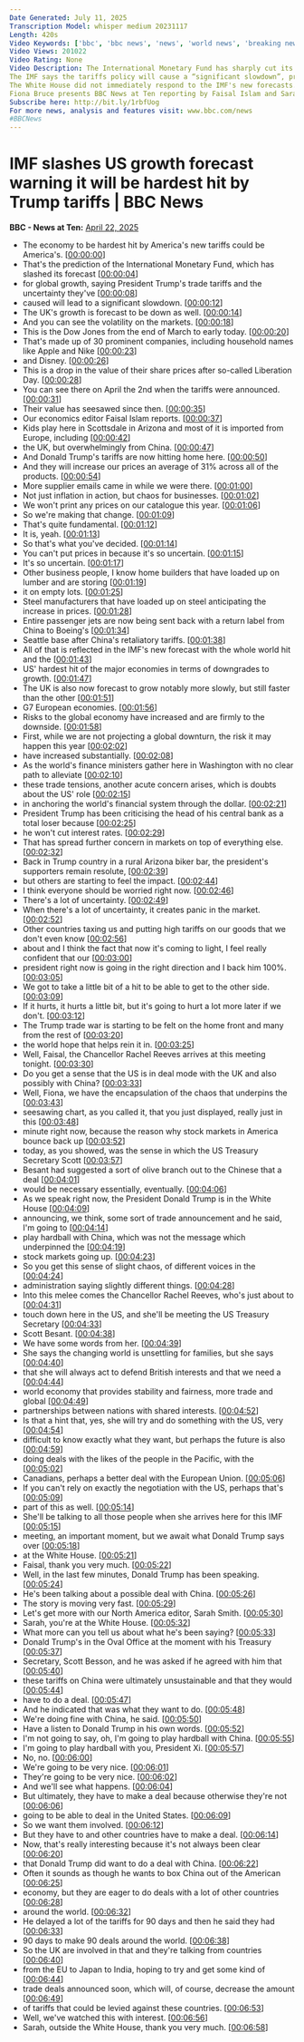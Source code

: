```yaml
---
Date Generated: July 11, 2025
Transcription Model: whisper medium 20231117
Length: 420s
Video Keywords: ['bbc', 'bbc news', 'news', 'world news', 'breaking news', 'us news', 'world', 'america', 'usa', 'usa news', 'india news', 'Trump', 'trade', 'war', 'tariffs', 'China', 'growth', 'economy', 'IMF', 'international', 'monetary', 'fund', 'Europe', 'EU', 'France', 'Germany', 'UK', 'slowdown', 'recession', 'cut', 'slashed', 'downgrade', 'dollar', 'threat', 'risk', 'danger', 'inflation', 'goods', 'services', 'warn', 'US', 'United', 'States', 'President', 'White', 'House', 'Treasury', 'bank', 'interest', 'rates', 'Fed', 'Jerome', 'Powell', 'rate', 'prices', 'consumers', 'anger', 'markets', 'wall', 'street', 'S&P', 'stocks', 'shares', 'loser', 'crisis', 'depression', 'India', 'global', 'downturn']
Video Views: 201022
Video Rating: None
Video Description: The International Monetary Fund has sharply cut its forecast of US economic growth due to President Trump’s trade tariffs.   It says the US will face the biggest slowdown among advanced economies with a 40% chance of a recession.
The IMF says the tariffs policy will cause a “significant slowdown”, predicting US growth of 1.8% this year, down from its previous estimate of 2.7%.  It’s the biggest growth downgrade among advanced economies.   The IMF also slashed growth expectations for Canada, Japan, the UK, Germany, France and Italy.
The White House did not immediately respond to the IMF's new forecasts.  Instead press secretary Karoline Leavitt said there were 18 proposals for trade deals on the table, and plenty more discussions were taking place.
Fiona Bruce presents BBC News at Ten reporting by Faisal Islam and Sarah Smith.
Subscribe here: http://bit.ly/1rbfUog
For more news, analysis and features visit: www.bbc.com/news 
#BBCNews
---
```


# IMF slashes US growth forecast warning it will be hardest hit by Trump tariffs  | BBC News
**BBC - News at Ten:** [April 22, 2025](https://www.youtube.com/watch?v=ul_HE6axWc0)
*  The economy to be hardest hit by America's new tariffs could be America's. [[00:00:00](https://www.youtube.com/watch?v=ul_HE6axWc0&t=0.0s)]
*  That's the prediction of the International Monetary Fund, which has slashed its forecast [[00:00:04](https://www.youtube.com/watch?v=ul_HE6axWc0&t=4.5600000000000005s)]
*  for global growth, saying President Trump's trade tariffs and the uncertainty they've [[00:00:08](https://www.youtube.com/watch?v=ul_HE6axWc0&t=8.4s)]
*  caused will lead to a significant slowdown. [[00:00:12](https://www.youtube.com/watch?v=ul_HE6axWc0&t=12.280000000000001s)]
*  The UK's growth is forecast to be down as well. [[00:00:14](https://www.youtube.com/watch?v=ul_HE6axWc0&t=14.96s)]
*  And you can see the volatility on the markets. [[00:00:18](https://www.youtube.com/watch?v=ul_HE6axWc0&t=18.32s)]
*  This is the Dow Jones from the end of March to early today. [[00:00:20](https://www.youtube.com/watch?v=ul_HE6axWc0&t=20.02s)]
*  That's made up of 30 prominent companies, including household names like Apple and Nike [[00:00:23](https://www.youtube.com/watch?v=ul_HE6axWc0&t=23.04s)]
*  and Disney. [[00:00:26](https://www.youtube.com/watch?v=ul_HE6axWc0&t=26.68s)]
*  This is a drop in the value of their share prices after so-called Liberation Day. [[00:00:28](https://www.youtube.com/watch?v=ul_HE6axWc0&t=28.08s)]
*  You can see there on April the 2nd when the tariffs were announced. [[00:00:31](https://www.youtube.com/watch?v=ul_HE6axWc0&t=31.72s)]
*  Their value has seesawed since then. [[00:00:35](https://www.youtube.com/watch?v=ul_HE6axWc0&t=35.4s)]
*  Our economics editor Faisal Islam reports. [[00:00:37](https://www.youtube.com/watch?v=ul_HE6axWc0&t=37.96s)]
*  Kids play here in Scottsdale in Arizona and most of it is imported from Europe, including [[00:00:42](https://www.youtube.com/watch?v=ul_HE6axWc0&t=42.239999999999995s)]
*  the UK, but overwhelmingly from China. [[00:00:47](https://www.youtube.com/watch?v=ul_HE6axWc0&t=47.56s)]
*  And Donald Trump's tariffs are now hitting home here. [[00:00:50](https://www.youtube.com/watch?v=ul_HE6axWc0&t=50.72s)]
*  And they will increase our prices an average of 31% across all of the products. [[00:00:54](https://www.youtube.com/watch?v=ul_HE6axWc0&t=54.2s)]
*  More supplier emails came in while we were there. [[00:01:00](https://www.youtube.com/watch?v=ul_HE6axWc0&t=60.0s)]
*  Not just inflation in action, but chaos for businesses. [[00:01:02](https://www.youtube.com/watch?v=ul_HE6axWc0&t=62.56s)]
*  We won't print any prices on our catalogue this year. [[00:01:06](https://www.youtube.com/watch?v=ul_HE6axWc0&t=66.08s)]
*  So we're making that change. [[00:01:09](https://www.youtube.com/watch?v=ul_HE6axWc0&t=69.52000000000001s)]
*  That's quite fundamental. [[00:01:12](https://www.youtube.com/watch?v=ul_HE6axWc0&t=72.4s)]
*  It is, yeah. [[00:01:13](https://www.youtube.com/watch?v=ul_HE6axWc0&t=73.4s)]
*  So that's what you've decided. [[00:01:14](https://www.youtube.com/watch?v=ul_HE6axWc0&t=74.4s)]
*  You can't put prices in because it's so uncertain. [[00:01:15](https://www.youtube.com/watch?v=ul_HE6axWc0&t=75.84s)]
*  It's so uncertain. [[00:01:17](https://www.youtube.com/watch?v=ul_HE6axWc0&t=77.88s)]
*  Other business people, I know home builders that have loaded up on lumber and are storing [[00:01:19](https://www.youtube.com/watch?v=ul_HE6axWc0&t=79.68s)]
*  it on empty lots. [[00:01:25](https://www.youtube.com/watch?v=ul_HE6axWc0&t=85.96000000000001s)]
*  Steel manufacturers that have loaded up on steel anticipating the increase in prices. [[00:01:28](https://www.youtube.com/watch?v=ul_HE6axWc0&t=88.4s)]
*  Entire passenger jets are now being sent back with a return label from China to Boeing's [[00:01:34](https://www.youtube.com/watch?v=ul_HE6axWc0&t=94.28s)]
*  Seattle base after China's retaliatory tariffs. [[00:01:38](https://www.youtube.com/watch?v=ul_HE6axWc0&t=98.56s)]
*  All of that is reflected in the IMF's new forecast with the whole world hit and the [[00:01:43](https://www.youtube.com/watch?v=ul_HE6axWc0&t=103.2s)]
*  US' hardest hit of the major economies in terms of downgrades to growth. [[00:01:47](https://www.youtube.com/watch?v=ul_HE6axWc0&t=107.4s)]
*  The UK is also now forecast to grow notably more slowly, but still faster than the other [[00:01:51](https://www.youtube.com/watch?v=ul_HE6axWc0&t=111.52000000000001s)]
*  G7 European economies. [[00:01:56](https://www.youtube.com/watch?v=ul_HE6axWc0&t=116.0s)]
*  Risks to the global economy have increased and are firmly to the downside. [[00:01:58](https://www.youtube.com/watch?v=ul_HE6axWc0&t=118.52000000000001s)]
*  First, while we are not projecting a global downturn, the risk it may happen this year [[00:02:02](https://www.youtube.com/watch?v=ul_HE6axWc0&t=122.48s)]
*  have increased substantially. [[00:02:08](https://www.youtube.com/watch?v=ul_HE6axWc0&t=128.48000000000002s)]
*  As the world's finance ministers gather here in Washington with no clear path to alleviate [[00:02:10](https://www.youtube.com/watch?v=ul_HE6axWc0&t=130.52s)]
*  these trade tensions, another acute concern arises, which is doubts about the US' role [[00:02:15](https://www.youtube.com/watch?v=ul_HE6axWc0&t=135.24s)]
*  in anchoring the world's financial system through the dollar. [[00:02:21](https://www.youtube.com/watch?v=ul_HE6axWc0&t=141.52s)]
*  President Trump has been criticising the head of his central bank as a total loser because [[00:02:25](https://www.youtube.com/watch?v=ul_HE6axWc0&t=145.08s)]
*  he won't cut interest rates. [[00:02:29](https://www.youtube.com/watch?v=ul_HE6axWc0&t=149.72000000000003s)]
*  That has spread further concern in markets on top of everything else. [[00:02:32](https://www.youtube.com/watch?v=ul_HE6axWc0&t=152.20000000000002s)]
*  Back in Trump country in a rural Arizona biker bar, the president's supporters remain resolute, [[00:02:39](https://www.youtube.com/watch?v=ul_HE6axWc0&t=159.08s)]
*  but others are starting to feel the impact. [[00:02:44](https://www.youtube.com/watch?v=ul_HE6axWc0&t=164.76s)]
*  I think everyone should be worried right now. [[00:02:46](https://www.youtube.com/watch?v=ul_HE6axWc0&t=166.67999999999998s)]
*  There's a lot of uncertainty. [[00:02:49](https://www.youtube.com/watch?v=ul_HE6axWc0&t=169.16s)]
*  When there's a lot of uncertainty, it creates panic in the market. [[00:02:52](https://www.youtube.com/watch?v=ul_HE6axWc0&t=172.28s)]
*  Other countries taxing us and putting high tariffs on our goods that we don't even know [[00:02:56](https://www.youtube.com/watch?v=ul_HE6axWc0&t=176.51999999999998s)]
*  about and I think the fact that now it's coming to light, I feel really confident that our [[00:03:00](https://www.youtube.com/watch?v=ul_HE6axWc0&t=180.56s)]
*  president right now is going in the right direction and I back him 100%. [[00:03:05](https://www.youtube.com/watch?v=ul_HE6axWc0&t=185.48s)]
*  We got to take a little bit of a hit to be able to get to the other side. [[00:03:09](https://www.youtube.com/watch?v=ul_HE6axWc0&t=189.35999999999999s)]
*  If it hurts, it hurts a little bit, but it's going to hurt a lot more later if we don't. [[00:03:12](https://www.youtube.com/watch?v=ul_HE6axWc0&t=192.92000000000002s)]
*  The Trump trade war is starting to be felt on the home front and many from the rest of [[00:03:20](https://www.youtube.com/watch?v=ul_HE6axWc0&t=200.76000000000002s)]
*  the world hope that helps rein it in. [[00:03:25](https://www.youtube.com/watch?v=ul_HE6axWc0&t=205.68s)]
*  Well, Faisal, the Chancellor Rachel Reeves arrives at this meeting tonight. [[00:03:30](https://www.youtube.com/watch?v=ul_HE6axWc0&t=210.44s)]
*  Do you get a sense that the US is in deal mode with the UK and also possibly with China? [[00:03:33](https://www.youtube.com/watch?v=ul_HE6axWc0&t=213.72s)]
*  Well, Fiona, we have the encapsulation of the chaos that underpins the [[00:03:43](https://www.youtube.com/watch?v=ul_HE6axWc0&t=223.28s)]
*  seesawing chart, as you called it, that you just displayed, really just in this [[00:03:48](https://www.youtube.com/watch?v=ul_HE6axWc0&t=228.52s)]
*  minute right now, because the reason why stock markets in America bounce back up [[00:03:52](https://www.youtube.com/watch?v=ul_HE6axWc0&t=232.60000000000002s)]
*  today, as you showed, was the sense in which the US Treasury Secretary Scott [[00:03:57](https://www.youtube.com/watch?v=ul_HE6axWc0&t=237.16000000000003s)]
*  Besant had suggested a sort of olive branch out to the Chinese that a deal [[00:04:01](https://www.youtube.com/watch?v=ul_HE6axWc0&t=241.4s)]
*  would be necessary essentially, eventually. [[00:04:06](https://www.youtube.com/watch?v=ul_HE6axWc0&t=246.4s)]
*  As we speak right now, the President Donald Trump is in the White House [[00:04:09](https://www.youtube.com/watch?v=ul_HE6axWc0&t=249.8s)]
*  announcing, we think, some sort of trade announcement and he said, I'm going to [[00:04:14](https://www.youtube.com/watch?v=ul_HE6axWc0&t=254.48s)]
*  play hardball with China, which was not the message which underpinned the [[00:04:19](https://www.youtube.com/watch?v=ul_HE6axWc0&t=259.12s)]
*  stock markets going up. [[00:04:23](https://www.youtube.com/watch?v=ul_HE6axWc0&t=263.24s)]
*  So you get this sense of slight chaos, of different voices in the [[00:04:24](https://www.youtube.com/watch?v=ul_HE6axWc0&t=264.92s)]
*  administration saying slightly different things. [[00:04:28](https://www.youtube.com/watch?v=ul_HE6axWc0&t=268.12s)]
*  Into this melee comes the Chancellor Rachel Reeves, who's just about to [[00:04:31](https://www.youtube.com/watch?v=ul_HE6axWc0&t=271.0s)]
*  touch down here in the US, and she'll be meeting the US Treasury Secretary [[00:04:33](https://www.youtube.com/watch?v=ul_HE6axWc0&t=273.96s)]
*  Scott Besant. [[00:04:38](https://www.youtube.com/watch?v=ul_HE6axWc0&t=278.24s)]
*  We have some words from her. [[00:04:39](https://www.youtube.com/watch?v=ul_HE6axWc0&t=279.24s)]
*  She says the changing world is unsettling for families, but she says [[00:04:40](https://www.youtube.com/watch?v=ul_HE6axWc0&t=280.76s)]
*  that she will always act to defend British interests and that we need a [[00:04:44](https://www.youtube.com/watch?v=ul_HE6axWc0&t=284.72s)]
*  world economy that provides stability and fairness, more trade and global [[00:04:49](https://www.youtube.com/watch?v=ul_HE6axWc0&t=289.12s)]
*  partnerships between nations with shared interests. [[00:04:52](https://www.youtube.com/watch?v=ul_HE6axWc0&t=292.36s)]
*  Is that a hint that, yes, she will try and do something with the US, very [[00:04:54](https://www.youtube.com/watch?v=ul_HE6axWc0&t=294.92s)]
*  difficult to know exactly what they want, but perhaps the future is also [[00:04:59](https://www.youtube.com/watch?v=ul_HE6axWc0&t=299.32s)]
*  doing deals with the likes of the people in the Pacific, with the [[00:05:02](https://www.youtube.com/watch?v=ul_HE6axWc0&t=302.96s)]
*  Canadians, perhaps a better deal with the European Union. [[00:05:06](https://www.youtube.com/watch?v=ul_HE6axWc0&t=306.8s)]
*  If you can't rely on exactly the negotiation with the US, perhaps that's [[00:05:09](https://www.youtube.com/watch?v=ul_HE6axWc0&t=309.76s)]
*  part of this as well. [[00:05:14](https://www.youtube.com/watch?v=ul_HE6axWc0&t=314.59999999999997s)]
*  She'll be talking to all those people when she arrives here for this IMF [[00:05:15](https://www.youtube.com/watch?v=ul_HE6axWc0&t=315.76s)]
*  meeting, an important moment, but we await what Donald Trump says over [[00:05:18](https://www.youtube.com/watch?v=ul_HE6axWc0&t=318.84s)]
*  at the White House. [[00:05:21](https://www.youtube.com/watch?v=ul_HE6axWc0&t=321.64s)]
*  Faisal, thank you very much. [[00:05:22](https://www.youtube.com/watch?v=ul_HE6axWc0&t=322.88s)]
*  Well, in the last few minutes, Donald Trump has been speaking. [[00:05:24](https://www.youtube.com/watch?v=ul_HE6axWc0&t=324.03999999999996s)]
*  He's been talking about a possible deal with China. [[00:05:26](https://www.youtube.com/watch?v=ul_HE6axWc0&t=326.8s)]
*  The story is moving very fast. [[00:05:29](https://www.youtube.com/watch?v=ul_HE6axWc0&t=329.12s)]
*  Let's get more with our North America editor, Sarah Smith. [[00:05:30](https://www.youtube.com/watch?v=ul_HE6axWc0&t=330.12s)]
*  Sarah, you're at the White House. [[00:05:32](https://www.youtube.com/watch?v=ul_HE6axWc0&t=332.68s)]
*  What more can you tell us about what he's been saying? [[00:05:33](https://www.youtube.com/watch?v=ul_HE6axWc0&t=333.71999999999997s)]
*  Donald Trump's in the Oval Office at the moment with his Treasury [[00:05:37](https://www.youtube.com/watch?v=ul_HE6axWc0&t=337.71999999999997s)]
*  Secretary, Scott Besson, and he was asked if he agreed with him that [[00:05:40](https://www.youtube.com/watch?v=ul_HE6axWc0&t=340.71999999999997s)]
*  these tariffs on China were ultimately unsustainable and that they would [[00:05:44](https://www.youtube.com/watch?v=ul_HE6axWc0&t=344.32s)]
*  have to do a deal. [[00:05:47](https://www.youtube.com/watch?v=ul_HE6axWc0&t=347.64s)]
*  And he indicated that was what they want to do. [[00:05:48](https://www.youtube.com/watch?v=ul_HE6axWc0&t=348.64s)]
*  We're doing fine with China, he said. [[00:05:50](https://www.youtube.com/watch?v=ul_HE6axWc0&t=350.64s)]
*  Have a listen to Donald Trump in his own words. [[00:05:52](https://www.youtube.com/watch?v=ul_HE6axWc0&t=352.76s)]
*  I'm not going to say, oh, I'm going to play hardball with China. [[00:05:55](https://www.youtube.com/watch?v=ul_HE6axWc0&t=355.48s)]
*  I'm going to play hardball with you, President Xi. [[00:05:57](https://www.youtube.com/watch?v=ul_HE6axWc0&t=357.96s)]
*  No, no. [[00:06:00](https://www.youtube.com/watch?v=ul_HE6axWc0&t=360.15999999999997s)]
*  We're going to be very nice. [[00:06:01](https://www.youtube.com/watch?v=ul_HE6axWc0&t=361.32s)]
*  They're going to be very nice. [[00:06:02](https://www.youtube.com/watch?v=ul_HE6axWc0&t=362.88s)]
*  And we'll see what happens. [[00:06:04](https://www.youtube.com/watch?v=ul_HE6axWc0&t=364.68s)]
*  But ultimately, they have to make a deal because otherwise they're not [[00:06:06](https://www.youtube.com/watch?v=ul_HE6axWc0&t=366.24s)]
*  going to be able to deal in the United States. [[00:06:09](https://www.youtube.com/watch?v=ul_HE6axWc0&t=369.92s)]
*  So we want them involved. [[00:06:12](https://www.youtube.com/watch?v=ul_HE6axWc0&t=372.72s)]
*  But they have to and other countries have to make a deal. [[00:06:14](https://www.youtube.com/watch?v=ul_HE6axWc0&t=374.68s)]
*  Now, that's really interesting because it's not always been clear [[00:06:20](https://www.youtube.com/watch?v=ul_HE6axWc0&t=380.0s)]
*  that Donald Trump did want to do a deal with China. [[00:06:22](https://www.youtube.com/watch?v=ul_HE6axWc0&t=382.96s)]
*  Often it sounds as though he wants to box China out of the American [[00:06:25](https://www.youtube.com/watch?v=ul_HE6axWc0&t=385.32s)]
*  economy, but they are eager to do deals with a lot of other countries [[00:06:28](https://www.youtube.com/watch?v=ul_HE6axWc0&t=388.96s)]
*  around the world. [[00:06:32](https://www.youtube.com/watch?v=ul_HE6axWc0&t=392.52s)]
*  He delayed a lot of the tariffs for 90 days and then he said they had [[00:06:33](https://www.youtube.com/watch?v=ul_HE6axWc0&t=393.44s)]
*  90 days to make 90 deals around the world. [[00:06:38](https://www.youtube.com/watch?v=ul_HE6axWc0&t=398.08s)]
*  So the UK are involved in that and they're talking from countries [[00:06:40](https://www.youtube.com/watch?v=ul_HE6axWc0&t=400.84s)]
*  from the EU to Japan to India, hoping to try and get some kind of [[00:06:44](https://www.youtube.com/watch?v=ul_HE6axWc0&t=404.32s)]
*  trade deals announced soon, which will, of course, decrease the amount [[00:06:49](https://www.youtube.com/watch?v=ul_HE6axWc0&t=409.35999999999996s)]
*  of tariffs that could be levied against these countries. [[00:06:53](https://www.youtube.com/watch?v=ul_HE6axWc0&t=413.44s)]
*  Well, we've watched this with interest. [[00:06:56](https://www.youtube.com/watch?v=ul_HE6axWc0&t=416.64s)]
*  Sarah, outside the White House, thank you very much. [[00:06:58](https://www.youtube.com/watch?v=ul_HE6axWc0&t=418.4s)]

